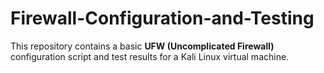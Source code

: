 # Firewall-Configuration-and-Testing
This repository contains a basic **UFW (Uncomplicated Firewall)** configuration script and test results for a Kali Linux virtual machine.
